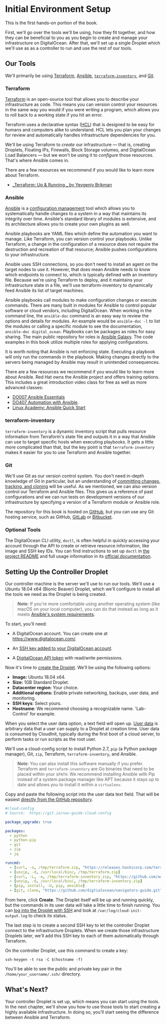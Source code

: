 # Initial Environment Setup

This is the first hands-on portion of the book.

First, we'll go over the tools we'll be using, how they fit together, and how they can be beneficial to you as you begin to create and manage your infrastructure on DigitalOcean. After that, we'll set up a single Droplet which we'll use as as a controller to run and use the rest of our tools.

## Our Tools

We'll primarily be using [Terraform](https://www.terraform.io), [Ansible](https://www.ansible.com), [`terraform-inventory`](https://github.com/adammck/terraform-inventory), and [Git](https://git-scm.com).

### Terraform

[Terraform](https://www.digitalocean.com/community/tutorials/how-to-use-terraform-with-digitalocean) is an open-source tool that allows you to describe your infrastructure as code. This means you can version control your resources in the same way you would if you were writing a program, which allows you to roll back to a working state if you hit an error.

Terraform uses a declarative syntax ([HCL](https://github.com/hashicorp/hcl)) that is designed to be easy for humans and computers alike to understand. HCL lets you plan your changes for review and automatically handles infrastructure dependencies for you.

We'll be using Terraform to *create* our infrastructure — that is, creating Droplets, Floating IPs, Firewalls, Block Storage volumes, and DigitalOcean Load Balancers — but we won't be using it to *configure* those resources. That's where Ansible comes in.

There are a few resources we recommend if you would like to learn more about Terraform.
* [_Terraform: Up & Running _ by Yevgeniy Brikman](https://www.terraformupandrunning.com/)

### Ansible

[Ansible](https://www.digitalocean.com/community/tutorials/configuration-management-101-writing-ansible-playbooks) is a [configuration management](https://www.digitalocean.com/community/tutorials/an-introduction-to-configuration-management) tool which allows you to systematically handle changes to a system in a way that maintains its integrity over time. Ansible's standard library of modules is extensive, and its architecture allows you to create your own plugins as well.

Ansible playbooks are YAML files which define the automation you want to manage. Like Terraform, you can version control your playbooks. Unlike Terraform, a change in the configuration of a resource does not require the destruction and recreation of that resource; Ansible pushes configurations to your infrastructure.

Ansible uses SSH connections, so you don't need to install an agent on the target nodes to use it. However, that does mean Ansible needs to know which endpoints to connect to, which is typically defined with an inventory file. Because we're using Terraform to deploy, and it maintains your infrastructure state in a file, we'll use terraform-inventory to dynamically feed Ansible its list of target machines.

Ansible playbooks call modules to make configuration changes or execute commands. There are many built in modules for Ansible to control popular software or cloud vendors, including DigitalOcean. When working in the command line, the `ansible-doc` command is an easy way to review the options and details for modules. An example would be `ansible-doc -l` to list the modules or calling a specific module to see the documentation, `ansible-doc digital_ocean`. Playbooks can be packages as roles for easy sharing. The main public repository for roles is [Ansible Galaxy](https://galaxy.ansible.com/home). The code examples in this book utilize multiple roles for applying configurations.

It is worth noting that Ansible is not enforcing state. Executing a playbook will only run the commands in the playbook. Making changes directly to the servers being managed by Ansible may result in unintended consequences.

There are a few resources we recommend if you would like to learn more about Ansible. Red Hat owns the Ansible project and offers training options. This includes a great introduction video class for free as well as more advanced classes:
* [DO007 Ansible Essentials](https://www.redhat.com/en/services/training/do007-ansible-essentials-simplicity-automation-technical-overview)
* [DO407 Automation with Ansible](https://www.redhat.com/en/services/training/do407-automation-ansible-i).
* [Linux Academy: Ansible Quick Start](https://linuxacademy.com/devops/training/course/name/ansible-quick-start)

### terraform-inventory

`terraform-inventory` is a dynamic inventory script that pulls resource information from Terraform's state file and outputs it in a way that Ansible can use to target specific hosts when executing playbooks. It gets a little more complicated than that, but the key point is that `terraform-inventory` makes it easier for you to use Terraform and Ansible together.

### Git

We'll use Git as our version control system. You don't need in-depth knowledge of Git in particular, but an understanding of [committing changes, tracking, and cloning](https://www.digitalocean.com/community/tutorial_series/introduction-to-git-installation-usage-and-branches) will be useful. As we mentioned, we can also version control our Terraform and Ansible files. This gives us a reference of past configurations and we can run tests on development versions of our infrastructure by specifying a version of a Terraform module or Ansible role.

The repository for this book is hosted on [GitHub](https://github.com), but you can use any Git hosting service, such as GitHub, [GitLab](https://gitlab.com) or [Bitbucket](https://bitbucket.org).

### Optional Tools

The DigitalOcean CLI utility, `doctl`, is often helpful in quickly accessing your account through the API to create or retrieve resource information, like image and SSH key IDs. You can find instructions to set up `doctl` in [the project README](https://github.com/digitalocean/doctl) and full usage information in its [official documentation](https://www.digitalocean.com/community/tutorials/how-to-use-doctl-the-official-digitalocean-command-line-client).

## Setting Up the Controller Droplet

Our controller machine is the server we'll use to run our tools. We'll use a Ubuntu 18.04 x64 (Bionic Beaver) Droplet, which we'll configure to install all the tools we need as the Droplet is being created.

> **Note**: If you're more comfortable using another operating system (like macOS on your local computer), you can do that instead as long as it meets [Ansible's system requirements](http://docs.ansible.com/ansible/latest/installation_guide/intro_installation.html#control-machine-requirements).

To start, you'll need:

* A DigitalOcean account. You can create one at https://www.digitalocean.com/.

* An [SSH key added to your DigitalOcean account](https://www.digitalocean.com/docs/droplets/how-to/add-ssh-keys/).

* A [DigitalOcean API token](https://www.digitalocean.com/docs/api/create-personal-access-token/) with read/write permissions.

Now it's time to [create the Droplet](https://www.digitalocean.com/docs/droplets/how-to/create/). We'll be using the following options:

* **Image:** Ubuntu 18.04 x64.
* **Size:** 1GB Standard Droplet.
* **Datacenter region**: Your choice.
* **Additional options:** Enable private networking, backups, user data, and monitoring.
* **SSH keys**: Select yours.
* **Hostname**: We recommend choosing a recognizable name. 'Lab-Control' for example.

When you select the user data option, a text field will open up. [User data](https://www.digitalocean.com/docs/droplets/resources/metadata/) is arbitrary data that a user can supply to a Droplet at creation time. User data is consumed by CloudInit, typically during the first boot of a cloud server, to perform tasks or run scripts as the root user.

We'll use a cloud-config script to install Python 2.7, `pip` (a Python package manager), Git, `zip`, Terraform, `terraform-inventory`, and Ansible.

> **Note**: You can also install this software manually if you prefer. Terraform and `terraform-inventory` are Go binaries that need to be placed within your `$PATH`. We recommend installing Ansible with Pip instead of a system package manager like APT because it stays up to date and allows you to install it within a `virtualenv`.

Copy and paste the following script into the user data text field. That will be easiest [directly from the GitHub repository](https://github.com/digitalocean/navigators-guide/blob/master/example-code/01-intro/ch03/cloud-config.yaml).

```yaml
#cloud-config
# Source:  https://git.io/nav-guide-cloud-config

package_upgrade: true

packages:
  - python
  - python-pip
  - git
  - zip
  - jq

runcmd:
  - [curl, -o, /tmp/terraform.zip, "https://releases.hashicorp.com/terraform/0.11.7/terraform_0.11.7_linux_amd64.zip"]
  - [unzip, -d, /usr/local/bin/, /tmp/terraform.zip]
  - [curl, -L, -o, /tmp/terraform-inventory.zip, "https://github.com/adammck/terraform-inventory/releases/download/v0.7-pre/terraform-inventory_v0.7-pre_linux_amd64.zip"]
  - [unzip, -d, /usr/local/bin/, /tmp/terraform-inventory.zip]
  - [pip, install, -U, pip, ansible]
  - [git, clone, "https://github.com/digtialocean/navigators-guide.git"]
```

From here, click **Create**. The Droplet itself will be up and running quickly, but the commands in its user data will take a little time to finish running. You can [log into the Droplet with SSH](https://www.digitalocean.com/docs/droplets/how-to/connect-with-ssh/) and look at `/var/log/cloud-init-output.log` to check its status.

The last step is to create a second SSH key to let the controller Droplet connect to the infrastructure Droplets. When we create those infrastructure Droplets later, we'll add this SSH key to each of them automatically through Terraform.

On the controller Droplet, use this command to create a key:

```
ssh-keygen -t rsa -C $(hostname -f)
```

You'll be able to see the public and private key pair in the `/home/your_username/.ssh/` directory.

## What's Next?

Your controller Droplet is set up, which means you can start using the tools. In the next chapter, we'll show you how to use those tools to start creating a highly available infrastructure. In doing so, you'll start seeing the difference between Ansible and Terraform.
